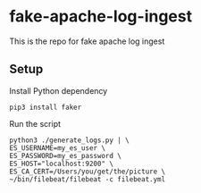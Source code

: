 # fake-apache-log-ingest
This is the repo for fake apache log ingest

## Setup
Install Python dependency
```
pip3 install faker
```

Run the script
```
python3 ./generate_logs.py | \
ES_USERNAME=my_es_user \
ES_PASSWORD=my_es_password \
ES_HOST="localhost:9200" \
ES_CA_CERT=/Users/you/get/the/picture \
~/bin/filebeat/filebeat -c filebeat.yml
